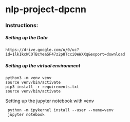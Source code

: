 # nlp-project-dpcnn

### Instructions:

##### Setting up the Data

`https://drive.google.com/u/0/uc?id=1lkIkcWCOTBcYeaSF47z2p8Tcci0eWXXq&export=download`

##### Setting up the virtual environment

```
python3 -m venv venv
source venv/bin/activate
pip3 install -r requirements.txt
source venv/bin/activate
```
Setting up the jupyter notebook with venv
```
 python -m ipykernel install --user --name=venv
 jupyter notebook
```